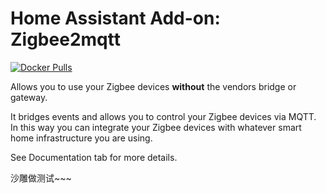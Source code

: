 # Home Assistant Add-on: Zigbee2mqtt

[![Docker Pulls](https://img.shields.io/docker/pulls/zigbee2mqtt/zigbee2mqtt-amd64.svg?style=flat-square&logo=docker)](https://cloud.docker.com/u/dwelch2101/repository/docker/zigbee2mqtt/zigbee2mqtt-amd64)

Allows you to use your Zigbee devices **without** the vendors bridge or gateway.

It bridges events and allows you to control your Zigbee devices via MQTT. In this way you can integrate your Zigbee devices with whatever smart home infrastructure you are using.

See Documentation tab for more details.


沙雕做测试~~~
